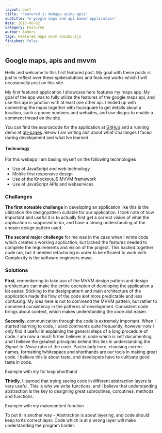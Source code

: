 ```yaml
---
layout: post
title: "Featured 1: Webapp using apis"
subtitle: "A google maps and api based application"
date: 2017-08-02
category: Featured
author: Anders
tags: Featured maps mvvm knockoutjs
finished: false
---
```


## Google maps, apis and mvvm
Hello and welcome to this first featured post. My goal with these posts is just to reflect over these spikesolutions and featured works which I will occasionally post on this site.

My first featured application I showcase here features my maps app. My goal of the app was to fully utilize the features of the google maps api, and use this api in junction with at least one other api. I ended up with connecting the maps together with foursquare to get details about a location, such a phone numbers and websites, and use disqus to enable a comment thread on the site.

You can find the sourcecode for the application at [GitHub](https://github.com/Andurshurrdurr/ScriptyJav) and a running demo at [gh-pages]({{site.url}}/ScriptyJav). Below I am writing abit about what Challanges I faced during development and what Ive learned.

#### Technology
For this webapp I am basing myself on the following technologies
- Use of JavaScript and web technology
- Mobile first responsive design
- Use of the KnockoutJS MVVM framework
- Use of JavaScript APIs and webservices

### Challanges
**The first noteable challenge** in developing an application like this is the utilization the designpattern suitable for our application. I took note of how important and useful it is to actually first get a correct vision of what the application is supposed to do, and have a strong understanding of the chosen design pattern used.

**The second major challenge** for me was in the case when I wrote code which creates a working application, but lacked the features needed to complete the requirements and vision of the project.  This hacked together code ran, but it needed refactoring in order to be efficient to work with. Complexity is the software engineers muse.

### Solutions
**First**, remembering to take use of the MVVM design pattern and design architecture can make the entire operation of developing the application a lot easier. Sticking to the designpattern and main architecture of the application made the flow of the code alot more predictable and less confusing. My idea here is not to commend the MVVM pattern, but rather to commend consistency in the patterns of development. Consistent code brings about context, which makes understanding the code alot easier.

**Secondly**, communication through the code is extremely important.  When I started learning to code, I used comments quite frequently, however now I only find it useful in explaining the general steps of a long procedure of code. I am now a much firmer believer in code which is self documenting, and I believe the greatest principles behind this lies in understanding the *Signal-to-Noise* ratio of the code. Particularly here, choosing correct names, formatting/whitespace and shorthands are our tools in making great code. I believe this is about taste, and developers have to cultivate good taste in code.

Example with my for loop shorthand

**Thirdly**, I learned that trying seeing code in different abstraction layers is very useful. This is why we write functions, and I believe that understanding abstraction is the key to designing great subroutines, coroutines, methods and functions.

Example with my makecontent function

To put it in another way - Abstraction is about layering, and code should keep to its correct layer. Code which is at a wrong layer will make understanding the program harder.
